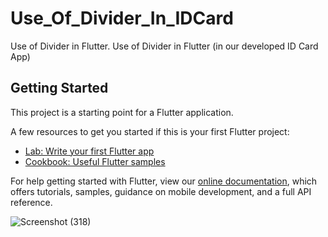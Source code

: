 # Use_Of_Divider_In_IDCard

Use of Divider in Flutter. Use of Divider in Flutter (in our developed ID Card App)

## Getting Started

This project is a starting point for a Flutter application.

A few resources to get you started if this is your first Flutter project:

- [Lab: Write your first Flutter app](https://flutter.dev/docs/get-started/codelab)
- [Cookbook: Useful Flutter samples](https://flutter.dev/docs/cookbook)

For help getting started with Flutter, view our
[online documentation](https://flutter.dev/docs), which offers tutorials,
samples, guidance on mobile development, and a full API reference.


![Screenshot (318)](https://user-images.githubusercontent.com/38869235/159110677-87030354-4b1d-406f-acd4-a4e9be49600a.png)
